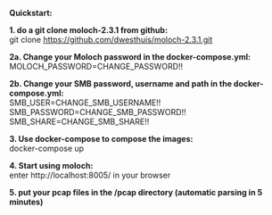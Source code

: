 <b>Quickstart:</b>

<b>1. do a git clone moloch-2.3.1 from github:</b>
<br>git clone https://github.com/dwesthuis/moloch-2.3.1.git

<b>2a. Change your Moloch password in the docker-compose.yml:</b>
<br>MOLOCH_PASSWORD=CHANGE_PASSWORD!!

<b>2b. Change your SMB password, username and path in the docker-compose.yml:</b>
<br> SMB_USER=CHANGE_SMB_USERNAME!!
<br> SMB_PASSWORD=CHANGE_SMB_PASSWORD!!
<br> SMB_SHARE=CHANGE_SMB_SHARE!!

<b>3. Use docker-compose to compose the images:</b>
<br>docker-compose up

<b>4. Start using moloch: </b> 
<br>enter http://localhost:8005/ in your browser

<b>5. put your pcap files in the /pcap directory (automatic parsing in 5 minutes) </b>
